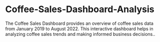 # Coffee-Sales-Dashboard-Analysis
The Coffee Sales Dashboard provides an overview of coffee sales data from January 2019 to August 2022. This interactive dashboard helps in analyzing coffee sales trends and making informed business decisions..

